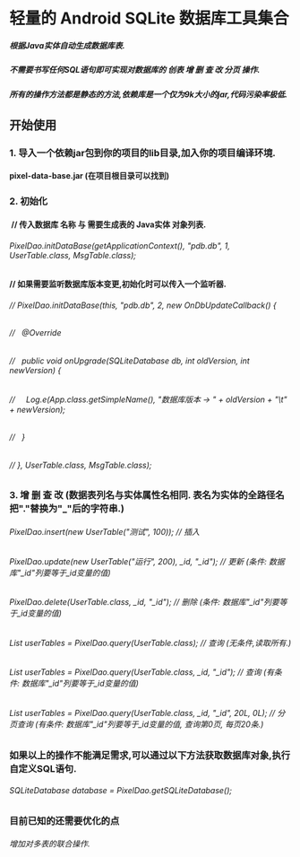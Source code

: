 # 轻量的 Android SQLite 数据库工具集合
##### 根据Java实体自动生成数据库表.
##### 不需要书写任何SQL语句即可实现对数据库的 创表 增 删 查 改 分页 操作. 
##### 所有的操作方法都是静态的方法,依赖库是一个仅为9k大小的jar,代码污染率极低.
## 开始使用
### 1. 导入一个依赖jar包到你的项目的lib目录,加入你的项目编译环境.
#### pixel-data-base.jar (在项目根目录可以找到)
### 2. 初始化
####  // 传入数据库 名称 与 需要生成表的 Java实体 对象列表.
######  PixelDao.initDataBase(getApplicationContext(), "pdb.db", 1, UserTable.class, MsgTable.class);
####   // 如果需要监听数据库版本变更,初始化时可以传入一个监听器.
###### // PixelDao.initDataBase(this, "pdb.db", 2, new OnDbUpdateCallback() {
###### //            &nbsp;&nbsp;@Override
###### //            &nbsp;&nbsp;public void onUpgrade(SQLiteDatabase db, int oldVersion, int newVersion) {
###### //                &nbsp;&nbsp;&nbsp;&nbsp;Log.e(App.class.getSimpleName(), "数据库版本 -> " + oldVersion + "\t" + newVersion);
###### //            &nbsp;&nbsp;}
###### //        }, UserTable.class, MsgTable.class);
### 3. 增 删 查 改  (数据表列名与实体属性名相同. 表名为实体的全路径名把"."替换为"_"后的字符串.)
###### PixelDao.insert(new UserTable("测试", 100));  // 插入
###### PixelDao.update(new UserTable("运行", 200), _id, "_id");  // 更新 (条件: 数据库"_id"列要等于_id变量的值)
###### PixelDao.delete(UserTable.class, _id, "_id"); // 删除 (条件: 数据库"_id"列要等于_id变量的值)
###### List<UserTable> userTables = PixelDao.query(UserTable.class); // 查询 (无条件,读取所有.)
###### List<UserTable> userTables = PixelDao.query(UserTable.class, _id, "_id"); // 查询 (有条件: 数据库"_id"列要等于_id变量的值)
###### List<UserTable> userTables = PixelDao.query(UserTable.class, _id, "_id", 20L, 0L); // 分页查询 (有条件: 数据库"_id"列要等于_id变量的值, 查询第0页, 每页20条.)
### 如果以上的操作不能满足需求,可以通过以下方法获取数据库对象,执行自定义SQL语句.
###### SQLiteDatabase database = PixelDao.getSQLiteDatabase();
### 目前已知的还需要优化的点
###### 增加对多表的联合操作.

